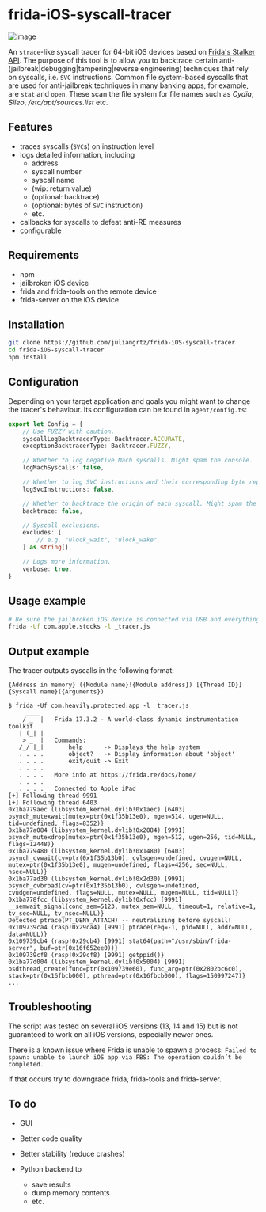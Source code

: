 # frida-iOS-syscall-tracer

![image](https://github.com/user-attachments/assets/734d0abb-6125-48da-86b2-9bf308d33640)

An `strace`-like syscall tracer for 64-bit iOS devices based on [Frida's Stalker API](https://frida.re/docs/stalker/).
The purpose of this tool is to allow you to backtrace certain anti-(jailbreak|debugging|tampering|reverse engineering) techniques that rely on syscalls, i.e. `SVC` instructions.
Common file system-based syscalls that are used for anti-jailbreak techniques in many banking apps, for example, are `stat` and `open`. These scan the file system for file names such as _Cydia_, _Sileo_, _/etc/apt/sources.list_ etc.

## Features

- traces syscalls (`SVC`s) on instruction level
- logs detailed information, including
  - address
  - syscall number
  - syscall name
  - (wip: return value)
  - (optional: backtrace)
  - (optional: bytes of `SVC` instruction)
  - etc.
- callbacks for syscalls to defeat anti-RE measures
- configurable

## Requirements

- npm
- jailbroken iOS device
- frida and frida-tools on the remote device
- frida-server on the iOS device

## Installation

```bash
git clone https://github.com/juliangrtz/frida-iOS-syscall-tracer
cd frida-iOS-syscall-tracer
npm install
```

## Configuration

Depending on your target application and goals you might want to change the tracer's behaviour. Its configuration can be found in `agent/config.ts`:

```ts
export let Config = {
    // Use FUZZY with caution.
    syscallLogBacktracerType: Backtracer.ACCURATE,
    exceptionBacktracerType: Backtracer.FUZZY,

    // Whether to log negative Mach syscalls. Might spam the console.
    logMachSyscalls: false,

    // Whether to log SVC instructions and their corresponding byte representations. Might spam the console.
    logSvcInstructions: false,

    // Whether to backtrace the origin of each syscall. Might spam the console.
    backtrace: false,

    // Syscall exclusions.
    excludes: [
        // e.g. "ulock_wait", "ulock_wake"
    ] as string[],

    // Logs more information.
    verbose: true,
}
```

## Usage example

```bash
# Be sure the jailbroken iOS device is connected via USB and everything is set up correctly.
frida -Uf com.apple.stocks -l _tracer.js 
```

## Output example

The tracer outputs syscalls in the following format:

```plain
{Address in memory} ({Module name}!{Module address}) [{Thread ID}] {Syscall name}({Arguments})
```

```text
$ frida -Uf com.heavily.protected.app -l _tracer.js
     ____
    / _  |   Frida 17.3.2 - A world-class dynamic instrumentation toolkit
   | (_| |
    > _  |   Commands:
   /_/ |_|       help      -> Displays the help system
   . . . .       object?   -> Display information about 'object'
   . . . .       exit/quit -> Exit
   . . . .
   . . . .   More info at https://frida.re/docs/home/
   . . . .
   . . . .   Connected to Apple iPad
[+] Following thread 9991
[+] Following thread 6403
0x1ba779aec (libsystem_kernel.dylib!0x1aec) [6403] psynch_mutexwait(mutex=ptr(0x1f35b13e0), mgen=514, ugen=NULL, tid=undefined, flags=8352)}
0x1ba77a084 (libsystem_kernel.dylib!0x2084) [9991] psynch_mutexdrop(mutex=ptr(0x1f35b13e0), mgen=512, ugen=256, tid=NULL, flags=12448)}
0x1ba779480 (libsystem_kernel.dylib!0x1480) [6403] psynch_cvwait(cv=ptr(0x1f35b13b0), cvlsgen=undefined, cvugen=NULL, mutex=ptr(0x1f35b13e0), mugen=undefined, flags=4256, sec=NULL, nsec=NULL)}
0x1ba77ad30 (libsystem_kernel.dylib!0x2d30) [9991] psynch_cvbroad(cv=ptr(0x1f35b13b0), cvlsgen=undefined, cvudgen=undefined, flags=NULL, mutex=NULL, mugen=NULL, tid=NULL)}
0x1ba778fcc (libsystem_kernel.dylib!0xfcc) [9991] __semwait_signal(cond_sem=5123, mutex_sem=NULL, timeout=1, relative=1, tv_sec=NULL, tv_nsec=NULL)}
Detected ptrace(PT_DENY_ATTACH) -- neutralizing before syscall!
0x109739ca4 (rasp!0x29ca4) [9991] ptrace(req=-1, pid=NULL, addr=NULL, data=NULL)}
0x109739cb4 (rasp!0x29cb4) [9991] stat64(path="/usr/sbin/frida-server", buf=ptr(0x16f652ee0))}
0x109739cf8 (rasp!0x29cf8) [9991] getppid()}
0x1ba77d004 (libsystem_kernel.dylib!0x5004) [9991] bsdthread_create(func=ptr(0x109739e60), func_arg=ptr(0x2802bc6c0), stack=ptr(0x16fbcb000), pthread=ptr(0x16fbcb000), flags=150997247)}
...
```

## Troubleshooting

The script was tested on several iOS versions (13, 14 and 15) but is not guaranteed to work on all iOS versions, especially newer ones.

There is a known issue where Frida is unable to spawn a process: `Failed to spawn: unable to launch iOS app via FBS: The operation couldn’t be completed.`

If that occurs try to downgrade frida, frida-tools and frida-server.

## To do

- GUI

- Better code quality

- Better stability (reduce crashes)

- Python backend to
  - save results
  - dump memory contents
  - etc.
